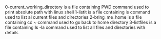 0-current_working_directory is a file containing PWD command used to print absolute path with linux shell
1-listit is a file containing ls command used to list al current files and directories
2-bring_me_home is a file containing cd ~ command used to go back to home directory
3-listfiles is a file containing ls -la command used to list all files and directories with details
